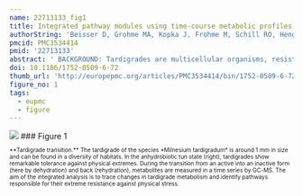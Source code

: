 ```yaml
---
name: 22713133_fig1
title: Integrated pathway modules using time-course metabolic profiles and EST data from Milnesium tardigradum.
authorString: 'Beisser D, Grohme MA, Kopka J, Frohme M, Schill RO, Hengherr S, Dandekar T, Klau GW, Dittrich M, Müller T.'
pmcid: PMC3534414
pmid: '22713133'
abstract: ' BACKGROUND: Tardigrades are multicellular organisms, resistant to extreme environmental changes such as heat, drought, radiation and freezing. They outlast these conditions in an inactive form (tun) to escape damage to cellular structures and cell death. Tardigrades are apparently able to prevent or repair such damage and are therefore a crucial model organism for stress tolerance. Cultures of the tardigrade Milnesium tardigradum were dehydrated by removing the surrounding water to induce tun formation. During this process and the subsequent rehydration, metabolites were measured in a time series by GC-MS. Additionally expressed sequence tags are available, especially libraries generated from the active and inactive state. The aim of this integrated analysis is to trace changes in tardigrade metabolism and identify pathways responsible for their extreme resistance against physical stress. RESULTS: In this study we propose a novel integrative approach for the analysis of metabolic networks to identify modules of joint shifts on the transcriptomic and metabolic levels. We derive a tardigrade-specific metabolic network represented as an undirected graph with 3,658 nodes (metabolites) and 4,378 edges (reactions). Time course metabolite profiles are used to score the network nodes showing a significant change over time. The edges are scored according to information on enzymes from the EST data. Using this combined information, we identify a key subnetwork (functional module) of concerted changes in metabolic pathways, specific for de- and rehydration. The module is enriched in reactions showing significant changes in metabolite levels and enzyme abundance during the transition. It resembles the cessation of a measurable metabolism (e.g. glycolysis and amino acid anabolism) during the tun formation, the production of storage metabolites and bioprotectants, such as DNA stabilizers, and the generation of amino acids and cellular components from monosaccharides as carbon and energy source during rehydration. CONCLUSIONS: The functional module identifies relationships among changed metabolites (e.g. spermidine) and reactions and provides first insights into important altered metabolic pathways. With sparse and diverse data available, the presented integrated metabolite network approach is suitable to integrate all existing data and analyse it in a combined manner.'
doi: 10.1186/1752-0509-6-72
thumb_url: 'http://europepmc.org/articles/PMC3534414/bin/1752-0509-6-72-1.gif'
figure_no: 1
tags:
  - eupmc
  - figure
---
```

<img src='http://europepmc.org/articles/PMC3534414/bin/1752-0509-6-72-1.jpg' style='max-height: 300px'>
### Figure 1
<p style='font-size: 10px;'>**Tardigrade transition.** The tardigrade of the species *Milnesium tardigradum* is around 1 mm in size and can be found in a diversity of habitats. In the anhydrobiotic tun state (right), tardigrades show remarkable tolerance against physical extremes. During the transition from an active into an inactive form (here by dehydration) and back (rehydration), metabolites are measured in a time series by GC-MS. The aim of the integrated analysis is to trace changes in tardigrade metabolism and identify pathways responsible for their extreme resistance against physical stress.</p>